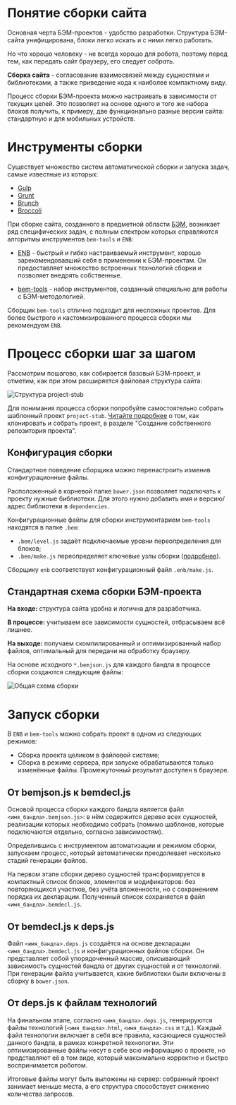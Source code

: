 # Понятие сборки сайта

Основная черта БЭМ-проектов - удобство разработки. Структура БЭМ-сайта унифицирована, блоки легко искать и с ними легко работать.

Но что хорошо человеку - не всегда хорошо для робота, поэтому перед тем, как передать сайт браузеру, его следует *собрать*.

**Сборка сайта** - согласование взаимосвязей между сущностями и библиотеками, а также приведение кода к наиболее компактному виду.

Процесс сборки БЭМ-проекта можно настраивать в зависимости от текущих целей. Это позволяет на основе одного и того же набора блоков получить, к примеру, две функционально разные версии сайта: стандартную и для мобильных устройств.

# Инструменты сборки

Существует множество систем автоматической сборки и запуска задач, самые известные из которых:

* [Gulp](http://gulpjs.com/)
* [Grunt](http://gruntjs.com/)
* [Brunch](http://brunch.io/)
* [Broccoli](https://www.npmjs.org/package/broccoli)

При сборке сайта, созданного в предметной области [БЭМ](http://ru.bem.info/method/definitions/), возникает ряд специфических задач, с полным спектром которых справляются алгоритмы инструментов `bem-tools` и `ENB`:

* [ENB](http://enb-make.info/) - быстрый и гибко настраиваемый инструмент, хорошо зарекомендовавший себя в применении к БЭМ-проектам. Он предоставляет множество встроенных технологий сборки и позволяет внедрять собственные.

* [bem-tools](http://ru.bem.info/tools/bem/bem-tools/) - набор инструментов, созданный специально для работы с БЭМ-методологией.

Сборщик `bem-tools` отлично подходит для несложных проектов. Для более быстрого и кастомизированного процесса сборки мы рекомендуем `ENB`.

# Процесс сборки шаг за шагом

Рассмотрим пошагово, как собирается базовый БЭМ-проект, и отметим, как при этом расширяется файловая структура сайта:

![Структура project-stub](https://img-fotki.yandex.ru/get/5819/158800653.0/0_10fc2c_c301a191_orig)

Для понимания процесса сборки попробуйте самостоятельно собрать шаблонный проект `project-stub`. [Читайте подробнее](http://ru.bem.info/tutorials/start-with-project-stub/) о том, как клонировать и собрать проект, в разделе "Создание собственного репозитория проекта".

## Конфигурация сборки

Стандартное поведение сборщика можно перенастроить изменив конфигурационные файлы.

Расположенный в корневой папке `bower.json` позволяет подключать к проекту нужные библиотеки. Для этого нужно добавить имя и версию/адрес библиотеки в `dependencies`.

Конфигурационные файлы для сборки инструментарием `bem-tools` находятся в папке `.bem`:

* `.bem/level.js` задаёт подключаемые уровни переопределения для блоков;
* `.bem/make.js` переопределяет ключевые узлы сборки ([подробнее](http://ru.bem.info/tools/bem/bem-tools/customization/)).

Сборщику `enb` соответствует конфигурационный файл `.enb/make.js`.

## Стандартная схема сборки БЭМ-проекта

**На входе:** структура сайта удобна и логична для разработчика.

**В процессе:** учитываем все зависимости сущностей, отбрасываем всё лишнее.

**На выходе:** получаем скомпилированный и оптимизированный набор файлов, оптимальный для передачи на обработку браузеру.

На основе исходного `*.bemjson.js` для каждого бандла в процессе сборки создаются следующие файлы: 

![Общая схема сборки](http://img-fotki.yandex.ru/get/6837/158800653.0/0_10741c_bfcdd557_orig)

# Запуск сборки

В `ENB` и `bem-tools` можно собрать проект в одном из следующих режимов:
* Сборка проекта целиком в файловой системе;
* Сборка в режиме сервера, при запуске обрабатываются только изменённые файлы. Промежуточный результат доступен в браузере.

## От bemjson.js к bemdecl.js

Основой процесса сборки каждого бандла является файл `<имя_бандла>.bemjson.js>`: в нём содержится дерево всех сущностей, реализации которых необходимо собрать (помимо шаблонов, которые подключаются отдельно, согласно зависимостям).

Определившись с инструментом автоматизации и режимом сборки, запускаем процесс, который автоматически преодолевает несколько стадий генерации файлов.

На первом этапе сборки дерево сущностей трансформируется в компактный список блоков, элементов и модификаторов: без повторяющихся участков, без учёта вложенности, но с сохранением порядка их декларации. Полученный список сохраняется в файл `<имя_бандла>.bemdecl.js`.

## От bemdecl.js к deps.js

Файл `<имя_бандла>.deps.js` создаётся на основе декларации `<имя_бандла>.bemdecl.js` и конфигурационных файлов сборки. Он представляет собой упорядоченный массив, описывающий зависимость сущностей бандла от других сущностей и от технологий. При генерации файла учитывается, какие библиотеки были включены в сборку в `bower.json`.

## От deps.js к файлам технологий

На финальном этапе, согласно `<имя_бандла>.deps.js`, генерируются файлы технологий (`<имя_бандла>.html`, `<имя_бандла>.css` и т.д.). Каждый файл технологии включает в себя все правила, касающиеся сущностей данного бандла, в рамках конкретной технологии. Эти оптимизированные файлы несут в себе всю информацию о проекте, но представляют её в том виде, который максимально корректно и быстро воспринимается роботом.

Итоговые файлы могут быть выложены на сервер: собранный проект занимает меньше места, а его структура способствует снижению количества запросов.
